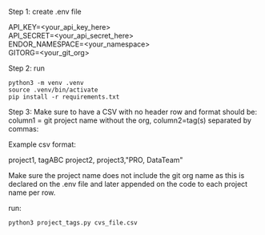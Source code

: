 Step 1: create .env file  

API_KEY=<your_api_key_here>  
API_SECRET=<your_api_secret_here>  
ENDOR_NAMESPACE=<your_namespace>  
GITORG=<your_git_org>

Step 2: run

```
python3 -m venv .venv  
source .venv/bin/activate  
pip install -r requirements.txt  
```

Step 3:
Make sure to have a CSV with no header row and format should be: column1 = git project name without the org, column2=tag(s) separated by commas:

Example csv format:

project1, tagABC
project2,
project3,"PRO, DataTeam"


Make sure the project name does not include the git org name as this is declared on the .env file and later appended on the code to each project name per row. 

run:
```
python3 project_tags.py cvs_file.csv

```
